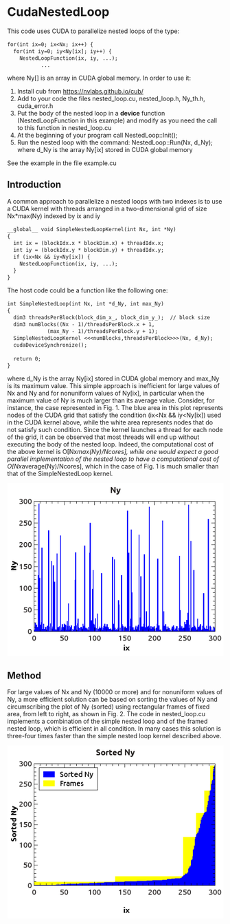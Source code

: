 CudaNestedLoop
==============

This code uses CUDA to parallelize nested loops of the type:

```
for(int ix=0; ix<Nx; ix++) {
  for(int iy=0; iy<Ny[ix]; iy++) {
    NestedLoopFunction(ix, iy, ...);
	       ...
```

where Ny[] is an array in CUDA global memory.
In order to use it:
1) Install cub from https://nvlabs.github.io/cub/
2) Add to your code the files nested_loop.cu, nested_loop.h, Ny_th.h,
   cuda_error.h
3) Put the body of the nested loop in a __device__ function
   (NestedLoopFunction in this example) and modify as you need the call to
   this function in nested_loop.cu
4) At the beginning of your program call
   NestedLoop::Init();
5) Run the nested loop with the command:
   NestedLoop::Run(Nx, d_Ny);
   where d_Ny is the array Ny[ix] stored in CUDA global memory 

See the example in the file example.cu

Introduction
------------

A common approach to parallelize a nested loops with two indexes is to use a
CUDA kernel with threads arranged in a two-dimensional grid of size
Nx*max(Ny) indexed by ix and iy

```
__global__ void SimpleNestedLoopKernel(int Nx, int *Ny)
{
  int ix = (blockIdx.x * blockDim.x) + threadIdx.x;
  int iy = (blockIdx.y * blockDim.y) + threadIdx.y;
  if (ix<Nx && iy<Ny[ix]) {
    NestedLoopFunction(ix, iy, ...);
  }
}
```

The host code could be a function like the following one:

```
int SimpleNestedLoop(int Nx, int *d_Ny, int max_Ny)
{
  dim3 threadsPerBlock(block_dim_x_, block_dim_y_);  // block size
  dim3 numBlocks((Nx - 1)/threadsPerBlock.x + 1,
      	     (max_Ny - 1)/threadsPerBlock.y + 1);
  SimpleNestedLoopKernel <<<numBlocks,threadsPerBlock>>>(Nx, d_Ny);
  cudaDeviceSynchronize();

  return 0;
}
```

where d_Ny is the array Ny[ix] stored in CUDA global memory and max_Ny
is its maximum value.
This simple approach is inefficient for large values of Nx and Ny
and for nonuniform values of Ny[ix], in particular when
the maximum value of Ny is much larger than its average value.
Consider, for instance, the case represented in Fig. 1.
The blue area in this plot represents nodes of the CUDA grid that satisfy
the condition (ix<Nx && iy<Ny[ix]) used in the CUDA kernel above, while
the white area represents nodes that do not satisfy such condition.
Since the kernel launches a thread for each node of the grid, it can be
observed that most threads will end up without executing the body of the
nested loop. Indeed, the computational cost of the above kernel is
O[Nx*max(Ny)/Ncores], while one would expect a good parallel implementation
of the nested loop to have a computational cost of O[Nx*average(Ny)/Ncores],
which in the case of Fig. 1 is much smaller than that of the SimpleNestedLoop
kernel.

![alt tag](Images/Fig1.png)

Method
------

For large values of Nx and Ny (10000 or more) and for nonuniform values of Ny,
a more efficient solution can be based on sorting the values of Ny and
circumscribing the plot of Ny (sorted) using rectangular frames of fixed area,
from left to right, as shown in Fig. 2.
The code in nested_loop.cu implements a combination of the simple nested loop and of the framed nested loop, which is efficient in all condition. In many
cases this solution is three-four times faster than the simple nested loop
kernel described above.

![alt tag](Images/Fig2.png)
